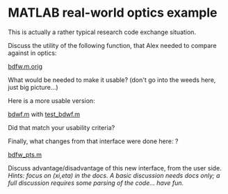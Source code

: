 # MATLAB real-world optics example

This is actually a rather typical research code exchange situation.

Discuss the utility of the following function, that Alex needed to compare
against in optics:

[bdfw.m.orig](https://github.com/ahbarnett/fresnaq/blob/master/bdrymeths/bdwf.m.orig)

What would be needed to make it usable? (don't go into the weeds here, just
big picture...)

Here is a more usable version:

[bdwf.m](https://github.com/ahbarnett/fresnaq/blob/master/bdrymeths/bdwf.m)
with
[test_bdwf.m](https://github.com/ahbarnett/fresnaq/blob/master/bdrymeths/test_bdwf.m)

Did that match your usability criteria?

Finally, what changes from that interface were done here: ?

[bdfw_pts.m](https://github.com/ahbarnett/fresnaq/blob/master/bdrymeths/bdwf_pts.m)

Discuss advantage/disadvantage of this new interface, from the user side.
*Hints: focus on (xi,eta) in the docs. A basic discussion needs docs only; a full discussion requires some parsing of the code... have fun.*
